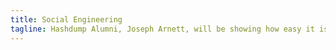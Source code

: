 ```yaml
---
title: Social Engineering
tagline: Hashdump Alumni, Joseph Arnett, will be showing how easy it is to bamboozle people.
---
```

